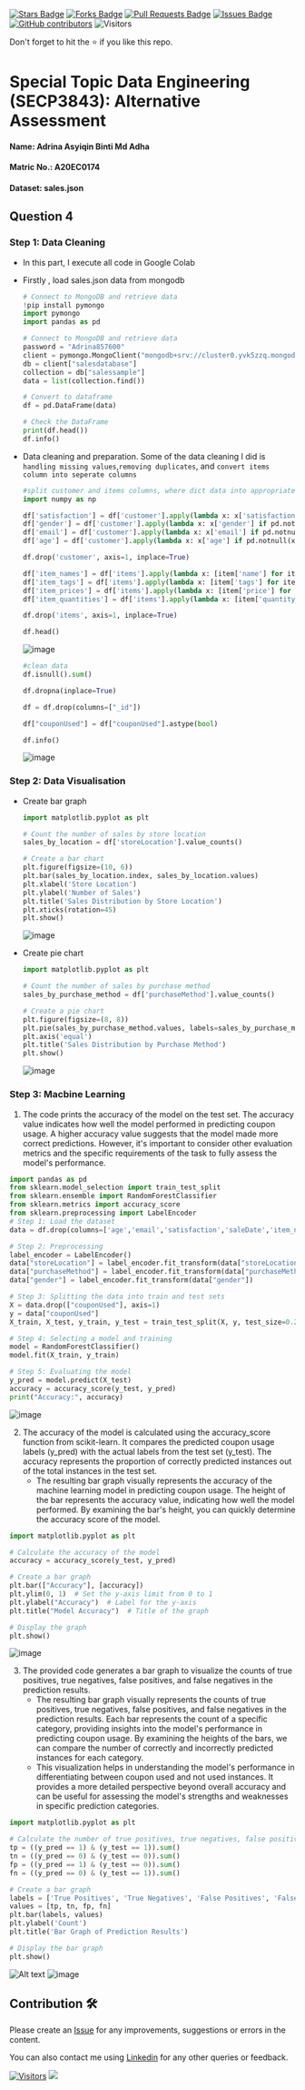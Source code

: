 <a href="https://github.com/drshahizan/SECP3843/stargazers"><img src="https://img.shields.io/github/stars/drshahizan/SECP3843" alt="Stars Badge"/></a>
<a href="https://github.com/drshahizan/SECP3843/network/members"><img src="https://img.shields.io/github/forks/drshahizan/SECP3843" alt="Forks Badge"/></a>
<a href="https://github.com/drshahizan/SECP3843/pulls"><img src="https://img.shields.io/github/issues-pr/drshahizan/SECP3843" alt="Pull Requests Badge"/></a>
<a href="https://github.com/drshahizan/SECP3843/issues"><img src="https://img.shields.io/github/issues/drshahizan/SECP3843" alt="Issues Badge"/></a>
<a href="https://github.com/drshahizan/SECP3843/graphs/contributors"><img alt="GitHub contributors" src="https://img.shields.io/github/contributors/drshahizan/SECP3843?color=2b9348"></a>
![Visitors](https://api.visitorbadge.io/api/visitors?path=https%3A%2F%2Fgithub.com%2Fdrshahizan%2FSECP3843&labelColor=%23d9e3f0&countColor=%23697689&style=flat)


Don't forget to hit the :star: if you like this repo.

# Special Topic Data Engineering (SECP3843): Alternative Assessment

#### Name: Adrina Asyiqin Binti Md Adha
#### Matric No.: A20EC0174
#### Dataset: sales.json

## Question 4 

### Step 1: Data Cleaning
- In this part, I execute all code in Google Colab
- Firstly , load sales.json data from mongodb
  ```py
  # Connect to MongoDB and retrieve data
  !pip install pymongo
  import pymongo
  import pandas as pd

  # Connect to MongoDB and retrieve data
  password = "Adrina857600"
  client = pymongo.MongoClient("mongodb+srv://cluster0.yvk5zzq.mongodb.net/", username="adrinaasyiqin", password=password)
  db = client["salesdatabase"]
  collection = db["salessample"]
  data = list(collection.find())

  # Convert to dataframe
  df = pd.DataFrame(data)

  # Check the DataFrame
  print(df.head())
  df.info()
  ```
  
- Data cleaning and preparation. Some of the data cleaning I did is `handling missing values`,`removing duplicates`, and `convert items column into seperate columns`

  ```py
  #split customer and items columns, where dict data into appropriate values and columns
  import numpy as np

  df['satisfaction'] = df['customer'].apply(lambda x: x['satisfaction'] if pd.notnull(x) else np.nan)
  df['gender'] = df['customer'].apply(lambda x: x['gender'] if pd.notnull(x) else np.nan)  
  df['email'] = df['customer'].apply(lambda x: x['email'] if pd.notnull(x) else np.nan)
  df['age'] = df['customer'].apply(lambda x: x['age'] if pd.notnull(x) else np.nan) 
  
  df.drop('customer', axis=1, inplace=True)

  df['item_names'] = df['items'].apply(lambda x: [item['name'] for item in x] if isinstance(x, list) else [])
  df['item_tags'] = df['items'].apply(lambda x: [item['tags'] for item in x] if isinstance(x, list) else [])
  df['item_prices'] = df['items'].apply(lambda x: [item['price'] for item in x] if isinstance(x, list) else [])
  df['item_quantities'] = df['items'].apply(lambda x: [item['quantity'] for item in x] if isinstance(x, list) else [])

  df.drop('items', axis=1, inplace=True)

  df.head()
  ```

  ![image](https://github.com/drshahizan/SECP3843/assets/96984290/f30e5411-4fe6-4a3f-8851-a823c7c82e01)


  ```py
  #clean data
  df.isnull().sum()

  df.dropna(inplace=True)

  df = df.drop(columns=["_id"])

  df["couponUsed"] = df["couponUsed"].astype(bool)

  df.info()
  ```

  ![image](https://github.com/drshahizan/SECP3843/assets/96984290/d3785b80-e69d-405f-b2b4-a28f013083cd)


### Step 2: Data Visualisation
- Create bar graph
  ```py
  import matplotlib.pyplot as plt

  # Count the number of sales by store location
  sales_by_location = df['storeLocation'].value_counts()

  # Create a bar chart
  plt.figure(figsize=(10, 6))
  plt.bar(sales_by_location.index, sales_by_location.values)
  plt.xlabel('Store Location')
  plt.ylabel('Number of Sales')
  plt.title('Sales Distribution by Store Location')
  plt.xticks(rotation=45)
  plt.show()

  ```

  ![image](https://github.com/drshahizan/SECP3843/assets/96984290/009620f7-ffad-4f7f-98f2-3d77596ec125)


- Create pie chart
  ```py
  import matplotlib.pyplot as plt

  # Count the number of sales by purchase method
  sales_by_purchase_method = df['purchaseMethod'].value_counts()

  # Create a pie chart
  plt.figure(figsize=(8, 8))
  plt.pie(sales_by_purchase_method.values, labels=sales_by_purchase_method.index, autopct='%1.1f%%', startangle=90)
  plt.axis('equal')
  plt.title('Sales Distribution by Purchase Method')
  plt.show()

  ```

  ![image](https://github.com/drshahizan/SECP3843/assets/96984290/3b545c61-9675-4990-aacb-057281d903c3)


### Step 3: Macbine Learning

1. The code prints the accuracy of the model on the test set. The accuracy value indicates how well the model performed in predicting coupon usage. A higher accuracy value suggests that the model made more correct predictions. However, it's important to consider other evaluation metrics and the specific requirements of the task to fully assess the model's performance.
  ```py
  import pandas as pd
  from sklearn.model_selection import train_test_split
  from sklearn.ensemble import RandomForestClassifier
  from sklearn.metrics import accuracy_score
  from sklearn.preprocessing import LabelEncoder
  # Step 1: Load the dataset
  data = df.drop(columns=['age','email','satisfaction','saleDate','item_names','item_tags','item_prices','item_quantities'])

  # Step 2: Preprocessing
  label_encoder = LabelEncoder()
  data["storeLocation"] = label_encoder.fit_transform(data["storeLocation"])
  data["purchaseMethod"] = label_encoder.fit_transform(data["purchaseMethod"])
  data["gender"] = label_encoder.fit_transform(data["gender"])

  # Step 3: Splitting the data into train and test sets
  X = data.drop(["couponUsed"], axis=1)
  y = data["couponUsed"]
  X_train, X_test, y_train, y_test = train_test_split(X, y, test_size=0.2, random_state=42)

  # Step 4: Selecting a model and training
  model = RandomForestClassifier()
  model.fit(X_train, y_train)

  # Step 5: Evaluating the model
  y_pred = model.predict(X_test)
  accuracy = accuracy_score(y_test, y_pred)
  print("Accuracy:", accuracy)
  ```

  ![image](https://github.com/drshahizan/SECP3843/assets/96984290/b126eb3d-b738-47ee-9f3a-519b229221fa)


2. The accuracy of the model is calculated using the accuracy_score function from scikit-learn. It compares the predicted coupon usage labels (y_pred) with the actual labels from the test set (y_test). The accuracy represents the proportion of correctly predicted instances out of the total instances in the test set.
   - The resulting bar graph visually represents the accuracy of the machine learning model in predicting coupon usage. The height of the bar represents the accuracy value, indicating how well the model performed. By examining the bar's height, you can quickly determine the accuracy score of the model.
  ```py
  import matplotlib.pyplot as plt

  # Calculate the accuracy of the model
  accuracy = accuracy_score(y_test, y_pred)

  # Create a bar graph
  plt.bar(["Accuracy"], [accuracy])
  plt.ylim(0, 1)  # Set the y-axis limit from 0 to 1
  plt.ylabel("Accuracy")  # Label for the y-axis
  plt.title("Model Accuracy")  # Title of the graph

  # Display the graph
  plt.show()

  ```

  ![image](https://github.com/drshahizan/SECP3843/assets/96984290/a5fd9bab-c1d3-42fe-be4a-e6922a72f0e8)

3. The provided code generates a bar graph to visualize the counts of true positives, true negatives, false positives, and false negatives in the prediction results.
   - The resulting bar graph visually represents the counts of true positives, true negatives, false positives, and false negatives in the prediction results. Each bar represents the count of a specific category, providing insights into the model's performance in predicting coupon usage. By examining the heights of the bars, we can compare the number of correctly and incorrectly predicted instances for each category.
   - This visualization helps in understanding the model's performance in differentiating between coupon used and not used instances. It provides a more detailed perspective beyond overall accuracy and can be useful for assessing the model's strengths and weaknesses in specific prediction categories.

  ```py
  import matplotlib.pyplot as plt  

  # Calculate the number of true positives, true negatives, false positives, and false negatives
  tp = ((y_pred == 1) & (y_test == 1)).sum()
  tn = ((y_pred == 0) & (y_test == 0)).sum()
  fp = ((y_pred == 1) & (y_test == 0)).sum()
  fn = ((y_pred == 0) & (y_test == 1)).sum()

  # Create a bar graph
  labels = ['True Positives', 'True Negatives', 'False Positives', 'False Negatives']
  values = [tp, tn, fp, fn]
  plt.bar(labels, values)
  plt.ylabel('Count')
  plt.title('Bar Graph of Prediction Results')

  # Display the bar graph
  plt.show()

  ```

  ![Alt text](files/images/image.png)
  ![image](https://github.com/drshahizan/SECP3843/assets/96984290/48e42ccd-3bae-4e7a-97a9-80a552f0df43)


  

## Contribution 🛠️
Please create an [Issue](https://github.com/drshahizan/special-topic-data-engineering/issues) for any improvements, suggestions or errors in the content.

You can also contact me using [Linkedin](https://www.linkedin.com/in/drshahizan/) for any other queries or feedback.

[![Visitors](https://api.visitorbadge.io/api/visitors?path=https%3A%2F%2Fgithub.com%2Fdrshahizan&labelColor=%23697689&countColor=%23555555&style=plastic)](https://visitorbadge.io/status?path=https%3A%2F%2Fgithub.com%2Fdrshahizan)
![](https://hit.yhype.me/github/profile?user_id=81284918)
